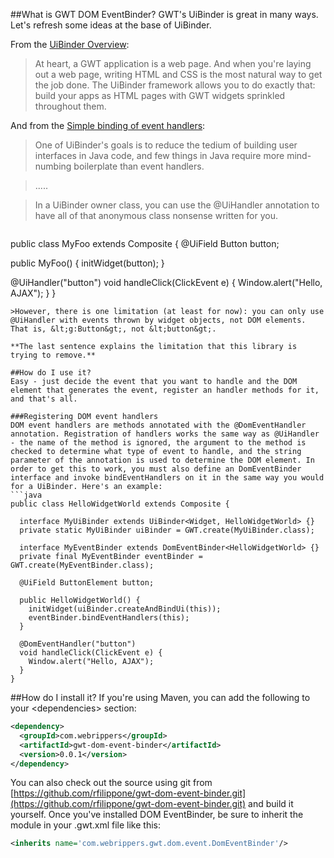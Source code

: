 ##What is GWT DOM EventBinder?
GWT's UiBinder is great in many ways. 
Let's refresh some ideas at the base of UiBinder.

From the [UiBinder Overview](http://www.gwtproject.org/doc/latest/DevGuideUiBinder.html#Overview):
> At heart, a GWT application is a web page. And when you're laying out a web page, writing HTML and CSS is the most natural way to get the job done. The UiBinder framework allows you to do exactly that: build your apps as HTML pages with GWT widgets sprinkled throughout them.

And from the [Simple binding of event handlers](http://www.gwtproject.org/doc/latest/DevGuideUiBinder.html#Simple_binding):
>One of UiBinder's goals is to reduce the tedium of building user interfaces in Java code, and few things in Java require more mind-numbing boilerplate than event handlers.

> .....

>In a UiBinder owner class, you can use the @UiHandler annotation to have all of that anonymous class nonsense written for you.

>```java
public class MyFoo extends Composite {
  @UiField Button button;
>
  public MyFoo() {
    initWidget(button);
  }
>
  @UiHandler("button")
  void handleClick(ClickEvent e) {
    Window.alert("Hello, AJAX");
  }
}
```
>However, there is one limitation (at least for now): you can only use @UiHandler with events thrown by widget objects, not DOM elements. That is, &lt;g:Button&gt;, not &lt;button&gt;.

**The last sentence explains the limitation that this library is trying to remove.**

##How do I use it?
Easy - just decide the event that you want to handle and the DOM element that generates the event, register an handler methods for it, and that's all.

###Registering DOM event handlers
DOM event handlers are methods annotated with the @DomEventHandler annotation. Registration of handlers works the same way as @UiHandler - the name of the method is ignored, the argument to the method is checked to determine what type of event to handle, and the string parameter of the annotation is used to determine the DOM element. In order to get this to work, you must also define an DomEventBinder interface and invoke bindEventHandlers on it in the same way you would for a UiBinder. Here's an example:
```java
public class HelloWidgetWorld extends Composite {

  interface MyUiBinder extends UiBinder<Widget, HelloWidgetWorld> {}
  private static MyUiBinder uiBinder = GWT.create(MyUiBinder.class);

  interface MyEventBinder extends DomEventBinder<HelloWidgetWorld> {}
  private final MyEventBinder eventBinder = GWT.create(MyEventBinder.class);

  @UiField ButtonElement button;

  public HelloWidgetWorld() {
    initWidget(uiBinder.createAndBindUi(this));
    eventBinder.bindEventHandlers(this);
  }

  @DomEventHandler("button")
  void handleClick(ClickEvent e) {
    Window.alert("Hello, AJAX");
  }
}
```

##How do I install it?
If you're using Maven, you can add the following to your &lt;dependencies&gt; section:
```xml
<dependency>
  <groupId>com.webrippers</groupId>
  <artifactId>gwt-dom-event-binder</artifactId>
  <version>0.0.1</version>
</dependency>
```

You can also check out the source using git from [https://github.com/rfilippone/gwt-dom-event-binder.git](https://github.com/rfilippone/gwt-dom-event-binder.git) and build it yourself. Once you've installed DOM EventBinder, be sure to inherit the module in your .gwt.xml file like this:
```xml
<inherits name='com.webrippers.gwt.dom.event.DomEventBinder'/>
```
